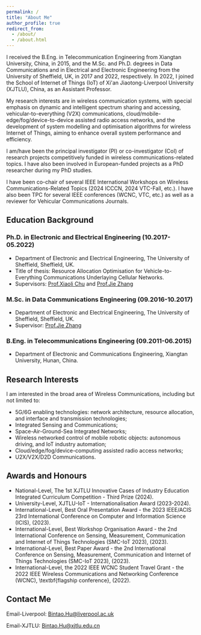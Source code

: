 ```yaml
---
permalink: /
title: "About Me"
author_profile: true
redirect_from: 
  - /about/
  - /about.html
---
```


I received the B.Eng. in Telecommunication Engineering from Xiangtan University, China, in 2015, and the M.Sc. and Ph.D. degrees in Data Communications and in Electrical and Electronic Engineering from the University of Sheffield, UK, in 2017 and 2022, respectively. In 2022, I joined the School of Internet of Things (IoT) of Xi'an Jiaotong-Liverpool University (XJTLU), China, as an Assistant Professor.  

My research interests are in wireless communication systems, with special emphasis on dynamic and intelligent spectrum sharing and accessing, vehicular-to-everything (V2X) communications, cloud/mobile-edge/fog/device-to-device assisted radio access networks, and the development of system modelling and optimisation algorithms for wireless Internet of Things, aiming to enhance overall system performance and efficiency. 

I am/have been the principal investigator (PI) or co-investigator (CoI) of research projects competitively funded in wireless communications-related topics. I have also been involved in European-funded projects as a PhD researcher during my PhD studies.  

I have been co-chair of several IEEE International Workshops on Wireless Communications-Related Topics (2024 ICCCN, 2024 VTC-Fall, etc.). I have also been TPC for several IEEE conferences (WCNC, VTC, etc.) as well as a reviewer for Vehicular Communications Journals.

## Education Background

### Ph.D. in Electronic and Electrical Engineering (10.2017-05.2022)
* Department of Electronic and Electrical Engineering, The University of Sheffield, Sheffield, UK.
* Title of thesis: Resource Allocation Optimisation for Vehicle-to-Everything Communications Underlaying Cellular Networks.
* Supervisors: [Prof.Xiaoli Chu](https://www.sheffield.ac.uk/eee/people/academic-staff/xiaoli-chu) and [Prof.Jie Zhang](https://www.sheffield.ac.uk/eee/people/academic-staff/jie-zhang)

### M.Sc. in Data Communications Engineering (09.2016-10.2017)
* Department of Electronic and Electrical Engineering, The University of Sheffield, Sheffield, UK.
* Supervisor: [Prof.Jie Zhang](https://www.sheffield.ac.uk/eee/people/academic-staff/jie-zhang)

### B.Eng. in Telecommunications Engineering (09.2011-06.2015)
* Department of Electronic and Communications Engineering, Xiangtan University, Hunan, China.

## Research Interests

I am interested in the broad area of Wireless Communications, including but not limited to:

* 5G/6G enabling technologies: network architecture, resource allocation, and interface and transmission technologies;
* Integrated Sensing and Communications;
* Space-Air-Ground-Sea Integrated Networks;
* Wireless networked control of mobile robotic objects: autonomous driving, and IoT industry automation;
* Cloud/edge/fog/device-computing assisted radio access networks;
* U2X/V2X/D2D Communications.

## Awards and Honours

* National-Level, The 1st XJTLU Innovative Cases of Industry Education Integrated Curriculum Competition - Third Prize (2024).
* University-Level, XJTLU-IoT - Internationalisation Award (2023-2024).
* International-Level, Best Oral Presentation Award - the 2023 IEEE/ACIS 23rd International Conference on Computer and Information Science (ICIS), (2023).
* International-Level, Best Workshop Organisation Award - the 2nd International Conference on Sensing, Measurement, Communication and Internet of Things Technologies (SMC-IoT 2023), (2023).
* International-Level, Best Paper Award - the 2nd International Conference on Sensing, Measurement, Communication and Internet of Things Technologies (SMC-IoT 2023), (2023).
* International-Level, the 2022 IEEE WCNC Student Travel Grant - the 2022 IEEE Wireless Communications and Networking Conference (WCNC), \textbf{flagship conference}, (2022).

## Contact Me

Email-Liverpool: Bintao.Hu@liverpool.ac.uk

Email-XJTLU: Bintao.Hu@xjtlu.edu.cn
